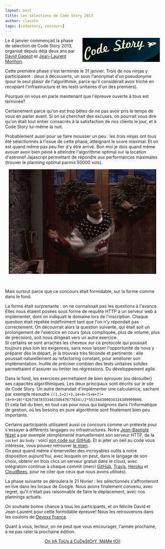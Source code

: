 ```yaml
---
layout: post
title: Les sélections de Code Story 2013
author: clacote
tags: [codestory, concours]
---
```


<img src="/assets/images/codestory.png" width="50%" style="float:right; margin-left:20px; margin-bottom:10px;" alt="Code Story" title="Code Story">

Le 4 janvier commençait la phase de sélection de Code Story 2013, organisé depuis déjà deux ans par [David Gageot](https://twitter.com/dgageot) et [Jean-Laurent Morlhon](https://twitter.com/morlhon).

Cette première phase s'est terminée le 31 janvier. Trois de nos ninjas y participaient&nbsp;: deux à découverts, un sous l'anonymat d'un pseudonyme (pour le seul plaisir de l'algorithmie, parce qu'il considérait avoir triché en recopiant l'infrastructure et les tests unitaires d'un des premiers).

Pourquoi on vous en parle maintenant que l'épreuve ouverte à tous est terminée?

Certainement parce qu'on est trop bêtes de ne pas avoir pris le temps de vous en parler avant. Si on se cherchait des excuses, on pourrait vous dire qu'on était tout entier consacrés à la satisfaction de nos clients le jour, et à Code Story lui-même la nuit.

Probablement aussi pour se faire mousser un peu : les trois ninjas ont tous été sélectionnés à l'issue de cette phase, atteignant le score maximal. Et on est quand même pas peu fier d'y être arrivé. Bon moi je dois quand même avouer avoir bien peiné à atteindre l'algorithme optimal sur la location d'astronef Jajascript permettant de répondre aux performances maximales (trouver le planning optimal parmis 50000 vols).


<p style="text-align:center;">
  <img class="img-thumbnail" src="/assets/images/carlton.gif" alt="La victoire des ninjas" />
</p>
<br/>

Mais surtout parce que ce concours était formidable, sur la forme comme dans le fond.

La forme était surprenante&nbsp;: on ne connaissait pas les questions à l'avance. Elles nous étaient posées sous forme de requête HTTP à un serveur web à implémenter, dont on indiquait le domaine lors de l'inscription. Chaque question était répétée indéfiniment tant que l'on n'y répondait pas correctement. On découvrait alors la question suivante, qui était soit un prolongement de l'exercice en cours (plus compliquée, plus de volume, plus de précision), soit nous dirigeait vers un autre exercice.  
Si certains se sont arrachés les cheveux sur ce protocole qui poussait toujours plus loin les exigences, sans nous laisser l'opportunité de nous y préparer dès le départ, je la trouvais très féconde et pertinente : elle poussait naturellement au refactoring constant, pour améliorer son implémentation. Inutile de préciser combien des tests unitaires solides permettaient d'assurer ou limiter les régressions. Du développement agile.

Dans le fond, les exercices permettaient de bien éprouver (ou dérouiller) ses capacités algorithmiques. Les deux principaux sont décrits sur le site de Code Story. Un autre demandait d'implémenter une calculatrice, sachant par exemple résoudre `((1,1+2)+3,14+4+(5+6+7)+(8+9+10)*4267387833344334647677634)/2*553344300034334349999000`.  
Et cela fait du bien, en tout cas pour nous qui baignons dans l'informatique de gestion, où les besoins en pure algorithmie sont finalement bien peu importants.

Certains participants utilisaient aussi ce concours comme un prétexte pour s'essayer à différents langages ou infrastructures. Notre [Jean-Baptiste Nizet](https://ninja-squad.com/team#JB "Jean-Baptiste Nizet sur le site de Ninja Squad") a par exemple réimplémenté manuellement son serveur HTTP, de la `socket` au `body` : voici [son code sur GitHub](https://github.com/jnizet/CodeStory2013 "Code de Jean-Baptiste Nizet pour Code Story 2013"). Et si jeter un oeil au code vous intéresse, vous pouvez retrouver [le mien](https://github.com/clacote/CodeStory2013 "Code de Cyril Lacôte pour Code Story 2013").  
On peut quand même s'émerveiller des incroyables outils à notre disposition aujourd'hui, avec lesquels on peut, dans le langage de son choix, obtenir en trois clics un serveur gratuit dans le cloud, avec intégration continue à chaque commit (merci [GitHub](http://github.com), [Travis](https://travis-ci.org/), [Heroku](http://www.heroku.com/) et [CloudBees](http://www.cloudbees.com/), pour ne citer que ceux que nous avons utilisés).

La phase suivante se déroulera le 21 février : les sélectionnés s'affronteront en live dans les locaux de Google. Nous avons finalement convenu, avec regret, qu'il n'était pas raisonnable de faire le déplacement, avec nos plannings actuels.  

On souhaite bonne chance à tous les participants, et on félicite David et Jean-Laurent pour cette formidable épreuve! Nous les retrouverons dans les couloirs de [Devoxx France](http://www.devoxx.fr).

Quant à vous, lecteur, on ne peut que vous encourager, l'année prochaine, à ne pas rater la prochaine édition.


<p align="center">
  <a href="http://www.youtube.com/watch?v=8FMFxaT-n7U">On IrA ToUs à CoDeStOrY, MêMe tOi!</a>
</p>
<br/>
